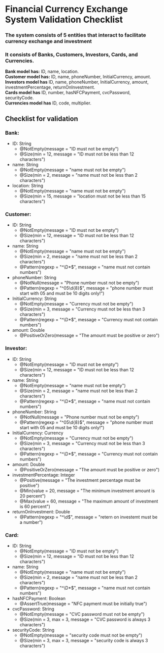 # Financial Currency Exchange System Validation Checklist
### The system consists of 5 entities that interact to facilitate currency exchange and investment

### It consists of Banks, Customers, Investors, Cards, and Currencies.

**Bank model has:** ID, name, location.  
**Customer model has:** ID, name, phoneNumber, InitialCurrency, amount.   
**Investors model has** ID, name, phoneNumber, InitialCurrency, amount, investmentPercentage, returnOnInvestment.   
**Cards model has** ID, number, hasNFCPayment, cvcPassword, securityCode.  
**Currencies model has** ID, code, multiplier. 

## Checklist for validation
### **Bank:**  
- ID: String
    - @NotEmpty(message = "ID must not be empty")
    - @Size(min = 12, message = "ID must not be less than 12 characters")
- name: String
    - @NotEmpty(message = "name must not be empty")
    - @Size(min = 2, message = "name must not be less than 2 characters")
- location: String  
    - @NotEmpty(message = "name must not be empty")
    - @Size(min = 15, message = "location must not be less than 15 characters")  

### **Customer:**  
- ID: String
    - @NotEmpty(message = "ID must not be empty")
    - @Size(min = 12, message = "ID must not be less than 12 characters")
- name: String
    - @NotEmpty(message = "name must not be empty")
    - @Size(min = 2, message = "name must not be less than 2 characters")
    - @Pattern(regexp = "^\\D*$", message = "name must not contain numbers")
- phoneNumber: String
    - @NotNull(message = "Phone number must not be empty")
    - @Pattern(regexp = "^05\\d{8}$", message = "phone number must start with 05 and must be 10 digits only!")
- InitialCurrency: String
    - @NotEmpty(message = "Currency must not be empty")
    - @Size(min = 3, message = "Currency must not be less than 3 characters")
    - @Pattern(regexp = "^\\D*$", message = "Currency must not contain numbers")
- amount: Double 
    - @PositiveOrZero(message = "The amount must be positive or zero")

### **Investor:**  
- ID: String
    - @NotEmpty(message = "ID must not be empty")
    - @Size(min = 12, message = "ID must not be less than 12 characters")
- name: String
    - @NotEmpty(message = "name must not be empty")
    - @Size(min = 2, message = "name must not be less than 2 characters")
    - @Pattern(regexp = "^\\D*$", message = "name must not contain numbers")
- phoneNumber: String
    - @NotNull(message = "Phone number must not be empty")
    - @Pattern(regexp = "^05\\d{8}$", message = "phone number must start with 05 and must be 10 digits only!")
- InitialCurrency: Currency
    - @NotEmpty(message = "Currency must not be empty")
    - @Size(min = 3, message = "Currency must not be less than 3 characters")
    - @Pattern(regexp = "^\\D*$", message = "Currency must not contain numbers")
- amount: Double 
    - @PositiveOrZero(message = "The amount must be positive or zero")
- investmentPercentage: Integer
    - @Positive(message = "The investment percentage must be positive")
    - @Min(value = 20, message = "The minimum investment amount is 20 percent")
    - @Max(value = 60, message = "The maximum amount of investment is 60 percent")
- returnOnInvestment: Double
    - @Pattern(regexp = "^\\d$", message = "retern on investemt must be a number")

### **Card:**  
- ID: String
    - @NotEmpty(message = "ID must not be empty")
    - @Size(min = 12, message = "ID must not be less than 12 characters")
- name: String
    - @NotEmpty(message = "name must not be empty")
    - @Size(min = 2, message = "name must not be less than 2 characters")
    - @Pattern(regexp = "^\\D*$", message = "name must not contain numbers")
- hasNFCPayment: Boolean
    - @AssertTrue(message = "NFC payment must be initially true")
- cvcPassword: String
    - @NotEmpty(message = "CVC password must not be empty")
    - @Size(min = 3, max = 3, message = "CVC password is always 3 characters")
- securityCode: String
    - @NotEmpty(message = "security code must not be empty")
    - @Size(min = 3, max = 3, message = "security code is always 3 characters")